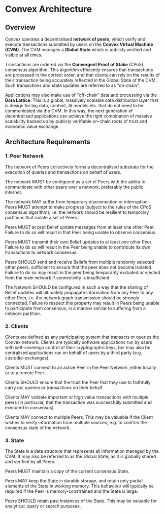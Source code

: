 # Convex Architecture

## Overview

Convex operates a decentralised **network of peers**, which verify and execute transactions submitted by users on the **Convex Virtual Machine (CVM)**. The CVM manages a **Global State** which is publicly verified and visible at all times.

Transactions are ordered via the **Convergent Proof of Stake** (CPoS) consensus algorithm. This algorithm efficiently ensures that transactions are processed in the correct order, and that clients can rely on the results of their transaction being accurately reflected in the Global State of the CVM. Such transactions and state updates are referred to as "on-chain".

Applications may also make use of "off-chain" data and processing via the **Data Lattice**. This is a global, massively scalable data distribution layer that is design for big data, content, AI models etc. that do not need to be communicated via the CVM. In this way, the next generation of decentralised applications can achieve the right combination of massive scalability backed up by publicly verifiable on-chain roots of trust and economic value exchange.

## Architecture Requirements

### 1. Peer Network

The network of Peers collectively forms a decentralised substrate for the execution of queries and transactions on behalf of users.

The network MUST be configured as a set of Peers with the ability to communicate with other peers over a network, preferably the public Internet.

The network MAY suffer from temporary disconnection or interruption. Peers MUST attempt to make progress (subject to the rules of the CPoS consensus algorithm), i.e. the network should be resilient to temporary partitions that isolate a set of Peers.

Peers MUST accept Belief update messages from at least one other Peer. Failure to do so will result in that Peer being unable to observe consensus.

Peers MUST transmit their own Belief updates to at least one other Peer. Failure to do so will result in the Peer being unable to contribute its own transactions to network consensus.

Peers SHOULD send and receive Beliefs from multiple randomly selected other peers, sufficient to ensure that the peer does not become isolated. Failure to do so may result in the peer being temporarily excluded or ejected from the main network if connectivity is insufficient.

The Network SHOULD be configured in such a way that the sharing of Belief updates will ultimately propagate information from any Peer to any other Peer, i.e. the network graph transmission should be strongly connected. Failure to respect this property may result in Peers being unable to participate from consensus, in a manner similar to suffering from a network partition.

### 2. Clients

Clients are defined as any participating system that transacts or queries the Convex network. Clients are typically software applications run by users with self-sovereign control of their cryptographic keys, but may also be centralised applications run on behalf of users by a third party (e.g. custodial exchanges).

Clients MUST connect to an active Peer in the Peer Network, either locally or to a remote Peer.

Clients SHOULD ensure that the trust the Peer that they use to faithfully carry out queries or transactions on their behalf.

Clients MAY validate important or high value transactions with multiple peers (in particular, that the transaction was successfully submitted and executed in consensus)

Clients MAY connect to multiple Peers. This may be valuable if the Client wishes to verify information from multiple sources, e.g. to confirm the consensus state of the network.

### 3. State

The State is a data structure that represents all information managed by the CVM. It may also be referred to as the Global State, as it is globally shared and verified by all Peers. 

Peers MUST maintain a copy of the current consensus State.

Peers MAY keep the State in durable storage, and retain only partial elements of the State in working memory. This behaviour will typically be required if the Peer is memory-constrained and the State is large.

Peers SHOULD retain past instances of the State. This may be valuable for analytical, query or search purposes.
